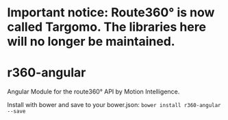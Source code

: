 # Important notice: Route360° is now called Targomo. The libraries here will no longer be maintained.

# r360-angular
Angular Module for the route360° API by Motion Intelligence.

Install with bower and save to your bower.json:
```bower install r360-angular --save```
